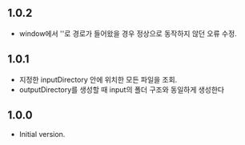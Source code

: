 ## 1.0.2

- window에서 '\'로 경로가 들어왔을 경우 정상으로 동작하지 않던 오류 수정.

## 1.0.1

- 지정한 inputDirectory 안에 위치한 모든 파일을 조회.
- outputDirectory를 생성할 때 input의 폴더 구조와 동일하게 생성한다

## 1.0.0

- Initial version.
